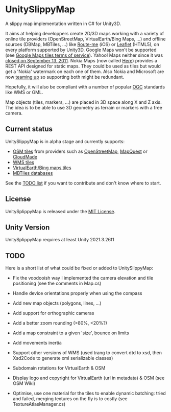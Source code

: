 UnitySlippyMap
==============

A slippy map implementation written in C# for Unity3D.

It aims at helping developpers create 2D/3D maps working with a variety of online tile providers (OpenStreetMap, VirtualEarth/Bing Maps, ...) and offline sources (DBMap, MBTiles, ...) like [Route-me](https://github.com/route-me/route-me) (iOS) or [Leaflet](http://leaflet.cloudmade.com/) (HTML5), on every platform supported by Unity3D.
Google Maps won't be supported (see [Google Maps tiles terms of service](https://developers.google.com/maps/faq#tos_tiles)).
Yahoo! Maps neither since it was [closed on September 13, 2011](http://developer.yahoo.com/blogs/ydn/posts/2011/06/yahoo-maps-apis-service-closure-announcement-new-maps-offerings-coming-soon/).
Nokia Maps (now called [Here](http://developer.here.net/)) provides a REST API designed for static maps. They could be used as tiles but would get a 'Nokia' watermark on each one of them. Also Nokia and Microsoft are now [teaming up](http://www.microsoft.com/en-us/news/download/presskits/bing/docs/MSBingMapsFS.docx) so supporting both might be redundant.

Hopefully, it will also be compliant with a number of popular [OGC](http://www.opengeospatial.org/) standards like WMS or GML.

Map objects (tiles, markers, ...) are placed in 3D space along X and Z axis. The idea is to be able to use 3D geometry as terrain or markers with a free camera.

Current status
--------------

UnitySlippyMap is in alpha stage and currently supports:
  * [OSM tiles](http://wiki.openstreetmap.org/wiki/Slippy_map_tilenames) from providers such as [OpenStreetMap](http://www.openstreetmap.org/), [MapQuest](http://www.mapquest.com/) or [CloudMade](http://cloudmade.com/)
  * [WMS tiles](http://en.wikipedia.org/wiki/Web_Map_Service)
  * [VirtualEarth/Bing maps tiles](http://www.microsoft.com/maps/)
  * [MBTiles databases](http://mapbox.com/developers/mbtiles/)

See the [TODO list](/jderrough/UnitySlippyMap#todo) if you want to contribute and don't know where to start.

License
-------

UnitySplippyMap is released under the [MIT License](https://opensource.org/licenses/MIT).

Unity Version
-------------

UnitySplippyMap requires at least Unity 2021.3.26f1

TODO
----

Here is a short list of what could be fixed or added to UnitySlippyMap:

* Fix the voodooish way I implemented the camera elevation and tile positioning (see the comments in Map.cs)
* Handle device orientations properly when using the compass
* Add new map objects (polygons, lines, ...)
* Add support for orthographic cameras
* Add a better zoom rounding (>80%, <20%?)
* Add a map constraint to a given 'size', bounce on limits
* Add movements inertia
* Support other versions of WMS (used trang to convert dtd to xsd, then Xsd2Code to generate xml serializable classes)
* Subdomain rotations for VirtualEarth & OSM
* Display logo and copyright for VirtualEarth (url in metadata) & OSM (see OSM Wiki)
	

* Optimise, use one material for the tiles to enable dynamic batching: tried and failed, merging textures on the fly is to costly (see TextureAtlasManager.cs)

